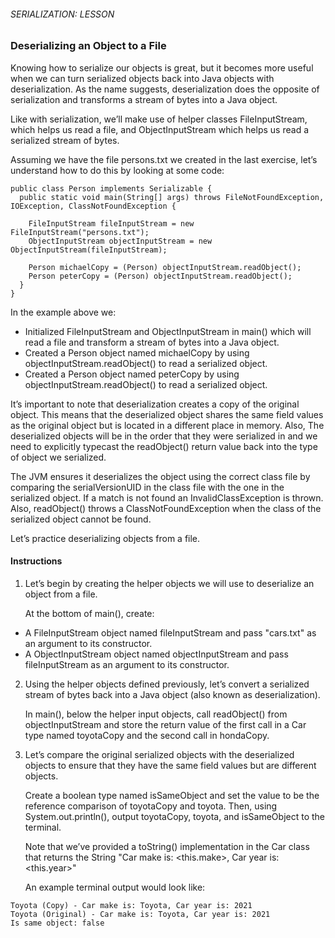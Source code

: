 ###### SERIALIZATION: LESSON

### Deserializing an Object to a File

Knowing how to serialize our objects is great, but it becomes more useful when we can turn serialized objects back into Java objects with deserialization. As the name suggests, deserialization does the opposite of serialization and transforms a stream of bytes into a Java object.

Like with serialization, we’ll make use of helper classes FileInputStream, which helps us read a file, and ObjectInputStream which helps us read a serialized stream of bytes.

Assuming we have the file persons.txt we created in the last exercise, let’s understand how to do this by looking at some code:
```
public class Person implements Serializable {
  public static void main(String[] args) throws FileNotFoundException, IOException, ClassNotFoundException {
 
    FileInputStream fileInputStream = new FileInputStream("persons.txt");
    ObjectInputStream objectInputStream = new ObjectInputStream(fileInputStream);
 
    Person michaelCopy = (Person) objectInputStream.readObject();
    Person peterCopy = (Person) objectInputStream.readObject();
  }
}
```
In the example above we:

- Initialized FileInputStream and ObjectInputStream in main() which will read a file and transform a stream of bytes into a Java object.
- Created a Person object named michaelCopy by using objectInputStream.readObject() to read a serialized object.
- Created a Person object named peterCopy by using objectInputStream.readObject() to read a serialized object.

It’s important to note that deserialization creates a copy of the original object. This means that the deserialized object shares the same field values as the original object but is located in a different place in memory. Also, The deserialized objects will be in the order that they were serialized in and we need to explicitly typecast the readObject() return value back into the type of object we serialized.

The JVM ensures it deserializes the object using the correct class file by comparing the serialVersionUID in the class file with the one in the serialized object. If a match is not found an InvalidClassException is thrown. Also, readObject() throws a ClassNotFoundException when the class of the serialized object cannot be found.

Let’s practice deserializing objects from a file.

#### Instructions
1. Let’s begin by creating the helper objects we will use to deserialize an object from a file.

    At the bottom of main(), create:

- A FileInputStream object named fileInputStream and pass "cars.txt" as an argument to its constructor.
- A ObjectInputStream object named objectInputStream and pass fileInputStream as an argument to its constructor.

2. Using the helper objects defined previously, let’s convert a serialized stream of bytes back into a Java object (also known as deserialization).

    In main(), below the helper input objects, call readObject() from objectInputStream and store the return value of the first call in a Car type named toyotaCopy and the second call in hondaCopy.

3. Let’s compare the original serialized objects with the deserialized objects to ensure that they have the same field values but are different objects.

    Create a boolean type named isSameObject and set the value to be the reference comparison of toyotaCopy and toyota. Then, using System.out.println(), output toyotaCopy, toyota, and isSameObject to the terminal.

    Note that we’ve provided a toString() implementation in the Car class that returns the String "Car make is: <this.make>, Car year is: <this.year>"

    An example terminal output would look like:
```
Toyota (Copy) - Car make is: Toyota, Car year is: 2021
Toyota (Original) - Car make is: Toyota, Car year is: 2021
Is same object: false
```